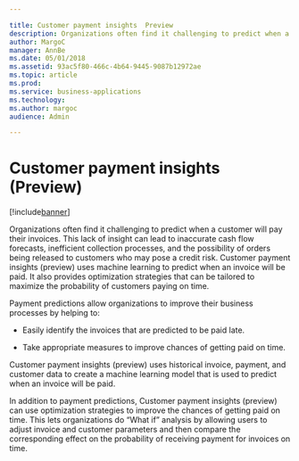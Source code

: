 ```yaml
---

title: Customer payment insights  Preview 
description: Organizations often find it challenging to predict when a customer will pay their invoices.
author: MargoC
manager: AnnBe
ms.date: 05/01/2018
ms.assetid: 93ac5f80-466c-4b64-9445-9087b12972ae
ms.topic: article
ms.prod: 
ms.service: business-applications
ms.technology: 
ms.author: margoc
audience: Admin

---
```

#  Customer payment insights (Preview)




[!include[banner](../../../includes/banner.md)]

Organizations often find it challenging to predict when a customer will pay
their invoices. This lack of insight can lead to inaccurate cash flow forecasts,
inefficient collection processes, and the possibility of orders being released
to customers who may pose a credit risk. Customer payment insights (preview)
uses machine learning to predict when an invoice will be paid. It also provides
optimization strategies that can be tailored to maximize the probability of
customers paying on time.

Payment predictions allow organizations to improve their business processes by
helping to:

-   Easily identify the invoices that are predicted to be paid late.

-   Take appropriate measures to improve chances of getting paid on time.

Customer payment insights (preview) uses historical invoice, payment, and
customer data to create a machine learning model that is used to predict when an
invoice will be paid.

In addition to payment predictions, Customer payment insights (preview) can use
optimization strategies to improve the chances of getting paid on time. This
lets organizations do “What if” analysis by allowing users to adjust invoice and
customer parameters and then compare the corresponding effect on the probability
of receiving payment for invoices on time.
